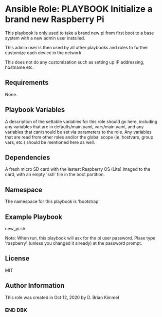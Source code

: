 # Ansible Role: PLAYBOOK Initialize a brand new Raspberry Pi

This playbook is only used to take a brand new pi from first boot to a base system with a new admin user installed.

This admin user is then used by all other playbooks and roles to further customize each device in the network.

This does not do any customization such as setting up IP addressing, hostname etc.

## Requirements

None.

## Playbook Variables

A description of the settable variables for this role should go here, including any variables that are in defaults/main.yaml, vars/main.yaml, and any variables that can/should be set via parameters to the role.
Any variables that are read from other roles and/or the global scope (ie. hostvars, group vars, etc.) should be mentioned here as well.

## Dependencies

A fresh micro SD card with the lastest Raspberry OS (Lite) imaged to the card, with an empty 'ssh' file in the boot partition.

## Namespace

The namespace for this playbook is 'bootstrap'

## Example Playbook

new_pi.sh

Note: When run, this playbook will ask for the pi user password.
Plase type 'raspberry' (unless you changed it already) at the password prompt.

## License

MIT

## Author Information

This role was created in Oct 12, 2020 by D. Brian Kimmel

### END DBK
